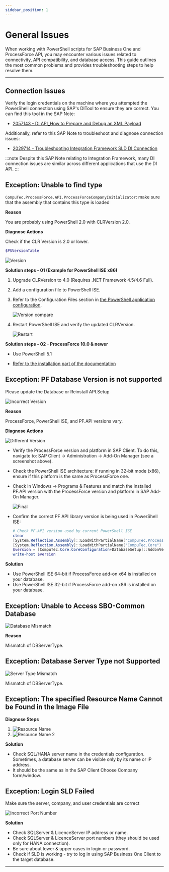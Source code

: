 ```yaml
---
sidebar_position: 1
---
```


# General Issues

When working with PowerShell scripts for SAP Business One and ProcessForce API, you may encounter various issues related to connectivity, API compatibility, and database access. This guide outlines the most common problems and provides troubleshooting steps to help resolve them.

---

## Connection Issues

Verify the login credentials on the machine where you attempted the PowerShell connection using SAP's DITool to ensure they are correct. You can find this tool in the SAP Note:

- [2057143 - DI API_How to Prepare and Debug an XML Payload](https://launchpad.support.sap.com/#/notes/2057143)

Additionally, refer to this SAP Note to troubleshoot and diagnose connection issues:

- [2029714 - Troubleshooting Integration Framework SLD DI Connection](https://launchpad.support.sap.com/#/notes/2029714)

:::note
    Despite this SAP Note relating to Integration Framework, many DI connection issues are similar across different applications that use the DI API.
:::

## Exception: Unable to find type

`CompuTec.ProcessForce.API.ProcessForceCompanyInitializator`: make sure that the assembly that contains this type is loaded

**Reason**

You are probably using PowerShell 2.0 with CLRVersion 2.0.

**Diagnose Actions**

Check if the CLR Version is 2.0 or lower.

```powershell title="PowerShell 2.0 script"
$PSVersionTable
```

![Version](./media/ps-general-issues/clr-version.webp)

**Solution steps - 01 (Example for PowerShell ISE x86)**

1. Upgrade CLRVersion to 4.0 (Requires .NET Framework 4.5/4.6 Full).
2. Add a configuration file to PowerShell ISE.
3. Refer to the Configuration Files section in [the PowerShell application configuration](../../data-import/ps-app-configuration.md).

    ![Version compare](./media/ps-general-issues/clr-version-compare.webp)
4. Restart PowerShell ISE and verify the updated CLRVersion.

    ![Restart](./media/ps-general-issues/restart.webp)

**Solution steps - 02 - ProcessForce 10.0 & newer**

- Use PowerShell 5.1

- [Refer to the installation part of the documentation](../ps-app-configuration.md#installation)

## Exception: PF Database Version is not supported

Please update the Database or Reinstall API.Setup

![Incorrect Version](./media/ps-general-issues/database-version-not-supported.webp)

**Reason**

ProcessForce, PowerShell ISE, and PF.API versions vary.

**Diagnose Actions**

![Different Version](./media/ps-general-issues/ps-bit-versions.webp)

- Verify the ProcessForce version and platform in SAP Client. To do this, navigate to: SAP Client → Administration → Add-On Manager (see a screenshot above).

- Check the PowerShell ISE architecture: if running in 32-bit mode (x86), ensure if this platform is the same as ProcessForce one.

- Check In Windows → Programs & Features and match the installed PF.API version with the ProcessForce version and platform in SAP Add-On Manager.

    ![Final](./media/ps-general-issues/pc-corresponding-versions.webp)

- Confirm the correct PF API library version is being used in PowerShell ISE:

    ```powershell
    # Check PF.API version used by current PowerShell ISE
    clear
    [System.Reflection.Assembly]::LoadWithPartialName("CompuTec.ProcessForce.API")
    [System.Reflection.Assembly]::LoadWithPartialName("CompuTec.Core")
    $version = [CompuTec.Core.CoreConfiguration+DatabaseSetup]::AddonVersion
    write-host $version
    ```

**Solution**

- Use PowerShell ISE 64-bit if ProcessForce add-on x64 is installed on your database.
- Use PowerShell ISE 32-bit if ProcessForce add-on x86 is installed on your database.

## Exception: Unable to Access SBO-Common Database

![Database Mismatch](./media/ps-general-issues/ps-db-mismatch.webp)

**Reason**

Mismatch of DBServerType.

## Exception: Database Server Type not Supported

![Server Type Mismatch](./media/ps-general-issues/ps-db-server-type-mismatch.webp)

Mismatch of DBServerType.

## Exception: The specified Resource Name Cannot be Found in the Image File

**Diagnose Steps**

1. ![Resource Name](./media/ps-general-issues/ps-resource-name-1.webp)
2. ![Resource Name 2](./media/ps-general-issues/ps-resource-name-2.webp)

**Solution**

- Check SQL/HANA server name in the credentials configuration. Sometimes, a database server can be visible only by its name or IP address.
- It should be the same as in the SAP Client Choose Company form/window.

## Exception: Login SLD Failed

Make sure the server, company, and user credentials are correct

![Incorrect Port Number](./media/ps-general-issues/ps-incorrect-port-number.webp)

**Solution**

- Check SQLServer & LicenceServer IP address or name.
- Check SQLServer & LicenceServer port numbers (they should be used only for HANA connection).
- Be sure about lower & upper cases in login or password.
- Check if SLD is working - try to log in using SAP Business One Client to the target database.

---
